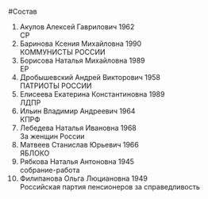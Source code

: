 #Состав
1. Акулов Алексей Гаврилович 1962   
    СР
2. Баринова Ксения Михайловна 1990   
    КОММУНИСТЫ РОССИИ
3. Борисова Наталья Михайловна 1989   
    ЕР
4. Дробышевский Андрей Викторович 1958   
    ПАТРИОТЫ РОССИИ
5. Елисеева Екатерина Константиновна 1989   
    ЛДПР
6. Ильин Владимир Андреевич 1964   
    КПРФ
7. Лебедева Наталья Ивановна 1968   
    За женщин России
8. Матвеев Станислав Юрьевич 1966   
    ЯБЛОКО
9. Рябкова Наталья Антоновна 1945   
    собрание-работа
10. Филипанова Ольга Люциановна 1949   
    Российская партия пенсионеров за справедливость
